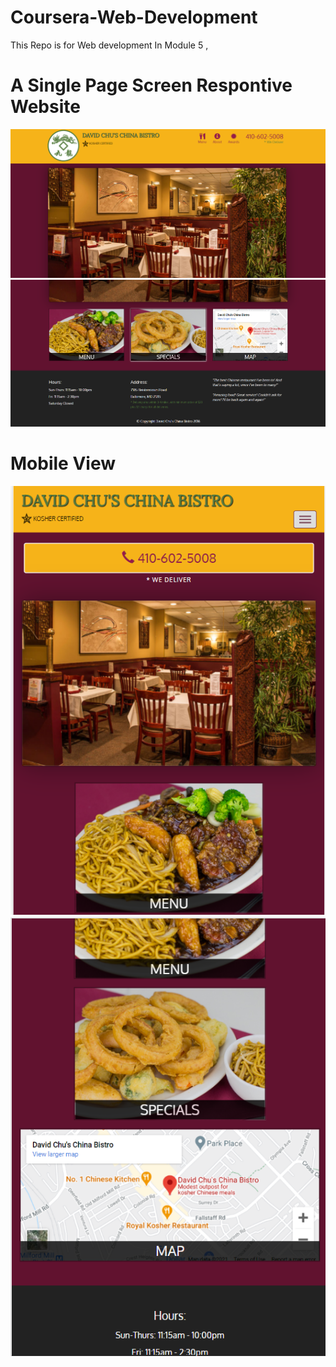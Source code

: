 # Coursera-Web-Development
This Repo is for Web development
In Module 5 ,
# A Single Page Screen Respontive Website
![](chinese.png)
![](chinese2.png)
# Mobile View
![](chinese4.png)
![](chinese3.png)
